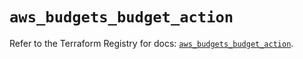 # `aws_budgets_budget_action`

Refer to the Terraform Registry for docs: [`aws_budgets_budget_action`](https://registry.terraform.io/providers/hashicorp/aws/6.6.0/docs/resources/budgets_budget_action).
